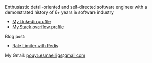 Enthusiastic detail-oriented and self-directed software engineer with a demonstrated history of 6+ years in software industry. 


- [My Linkedin profile](https://www.linkedin.com/in/pouya-esmaeili-9124b839/)
- [My Stack overflow profile](https://stackoverflow.com/users/13118327/pouya-esmaeili)

Blog post:
- [Rate Limiter with Redis]([https://medium.com/@pouya.esmaeili.g/rate-limiter-with-redis-ac6913932bf5](https://medium.com/@pouya.esmaeili.g/rate-limiter-with-redis-ac6913932bf5?source=friends_link&sk=bb59d7a999b6ae21e1d84fa22dc85a93))

My Gmail: pouya.esmaeili.g@gmail.com
